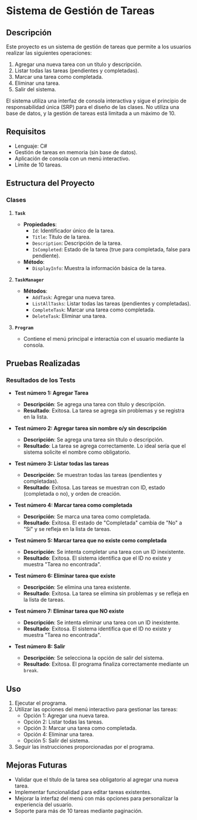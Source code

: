 # Sistema de Gestión de Tareas

## Descripción
Este proyecto es un sistema de gestión de tareas que permite a los usuarios realizar las siguientes operaciones:

1. Agregar una nueva tarea con un título y descripción.
2. Listar todas las tareas (pendientes y completadas).
3. Marcar una tarea como completada.
4. Eliminar una tarea.
5. Salir del sistema.

El sistema utiliza una interfaz de consola interactiva y sigue el principio de responsabilidad única (SRP) para el diseño de las clases. No utiliza una base de datos, y la gestión de tareas está limitada a un máximo de 10.

## Requisitos
- Lenguaje: C#
- Gestión de tareas en memoria (sin base de datos).
- Aplicación de consola con un menú interactivo.
- Límite de 10 tareas.

## Estructura del Proyecto
### Clases
1. **`Task`**
   - **Propiedades**:
     - `Id`: Identificador único de la tarea.
     - `Title`: Título de la tarea.
     - `Description`: Descripción de la tarea.
     - `IsCompleted`: Estado de la tarea (true para completada, false para pendiente).
   - **Método**:
     - `DisplayInfo`: Muestra la información básica de la tarea.

2. **`TaskManager`**
   - **Métodos**:
     - `AddTask`: Agregar una nueva tarea.
     - `ListAllTasks`: Listar todas las tareas (pendientes y completadas).
     - `CompleteTask`: Marcar una tarea como completada.
     - `DeleteTask`: Eliminar una tarea.

3. **`Program`**
   - Contiene el menú principal e interactúa con el usuario mediante la consola.

## Pruebas Realizadas
### Resultados de los Tests

- **Test número 1: Agregar Tarea**
  - **Descripción**: Se agrega una tarea con título y descripción.
  - **Resultado**: Exitosa. La tarea se agrega sin problemas y se registra en la lista.

- **Test número 2: Agregar tarea sin nombre o/y sin descripción**
  - **Descripción**: Se agrega una tarea sin título o descripción.
  - **Resultado**: La tarea se agrega correctamente. Lo ideal sería que el sistema solicite el nombre como obligatorio.

- **Test número 3: Listar todas las tareas**
  - **Descripción**: Se muestran todas las tareas (pendientes y completadas).
  - **Resultado**: Exitosa. Las tareas se muestran con ID, estado (completada o no), y orden de creación.

- **Test número 4: Marcar tarea como completada**
  - **Descripción**: Se marca una tarea como completada.
  - **Resultado**: Exitosa. El estado de "Completada" cambia de "No" a "Sí" y se refleja en la lista de tareas.

- **Test número 5: Marcar tarea que no existe como completada**
  - **Descripción**: Se intenta completar una tarea con un ID inexistente.
  - **Resultado**: Exitosa. El sistema identifica que el ID no existe y muestra "Tarea no encontrada".

- **Test número 6: Eliminar tarea que existe**
  - **Descripción**: Se elimina una tarea existente.
  - **Resultado**: Exitosa. La tarea se elimina sin problemas y se refleja en la lista de tareas.

- **Test número 7: Eliminar tarea que NO existe**
  - **Descripción**: Se intenta eliminar una tarea con un ID inexistente.
  - **Resultado**: Exitosa. El sistema identifica que el ID no existe y muestra "Tarea no encontrada".

- **Test número 8: Salir**
  - **Descripción**: Se selecciona la opción de salir del sistema.
  - **Resultado**: Exitosa. El programa finaliza correctamente mediante un `break`.

## Uso
1. Ejecutar el programa.
2. Utilizar las opciones del menú interactivo para gestionar las tareas:
   - Opción 1: Agregar una nueva tarea.
   - Opción 2: Listar todas las tareas.
   - Opción 3: Marcar una tarea como completada.
   - Opción 4: Eliminar una tarea.
   - Opción 5: Salir del sistema.
3. Seguir las instrucciones proporcionadas por el programa.

## Mejoras Futuras
- Validar que el título de la tarea sea obligatorio al agregar una nueva tarea.
- Implementar funcionalidad para editar tareas existentes.
- Mejorar la interfaz del menú con más opciones para personalizar la experiencia del usuario.
- Soporte para más de 10 tareas mediante paginación.
